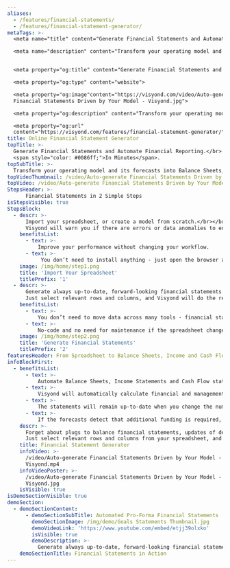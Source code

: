 ```yaml
---
aliases: 
  - /features/financial-statements/
  - /features/financial-statement-generator/
metaTags: >-
  <meta name="title" content="Generate Financial Statements and Automate Financial Reporting">

  <meta name="description" content="Transform your operating model and its forecasts into Balance Sheets, Income and Cash Flow Statements.">


  <meta property="og:title" content="Generate Financial Statements and Automate Financial Reporting.">

  <meta property="og:type" content="website">

  <meta property="og:image"content="https://visyond.com/video/Auto-generate
  Financial Statements Driven by Your Model - Visyond.jpg"> 

  <meta property="og:description" content="Transform your operating model and its forecasts into Balance Sheets, Income and Cash Flow Statements.">

  <meta property="og:url"
  content="https://visyond.com/features/financial-statement-generator/">
title: Online Financial Statement Generator
topTitle: >-
  Generate Financial Statements and Automate Financial Reporting.</br>
  <span style="color: #0086ff;">In Minutes</span>.
topSubTitle: >-
  Transform your operating model and its forecasts into Balance Sheets, Income and Cash Flow Statements.
topVideoThumbnail: /video/Auto-generate Financial Statements Driven by Your Model - Visyond.jpg
topVideo: /video/Auto-generate Financial Statements Driven by Your Model - Visyond.mp4
StepsHeader: >-
      Financial Statements in 2 Simple Steps
isStepsVisible: true
StepsBlock:
  - descr: >-
      Import your spreadsheet, or create a model from scratch.</br></br>
      Visyond will warn you if there are errors or data anomalies to ensure that your financial statements and reports are accurate.
    benefitsList:
      - text: >-
          Improve your performance without changing your workflow.
      - text: >-
           You don’t need to install anything - just open the browser and start getting results right away.
    image: /img/home/step1.png
    title: 'Import Your Spreadsheet'
    titlePrefix: '1'
  - descr: >-
      Generate always up-to-date, forward-looking financial statements from your spreadsheet.</br></br> 
      Just select relevant rows and columns, and Visyond will do the rest.
    benefitsList:
      - text: >-    
          You don’t need to move data across many tools - financial statements are in the cloud together with the model, its scenarios and dashboards.
      - text: >-
          No-code and no need for maintenance if the spreadsheet changes.
    image: /img/home/step2.png  
    title: 'Generate Financial Statements'
    titlePrefix: '2'
featuresHeader: From Spreadsheet to Balance Sheets, Income and Cash Flow Statements
infoBlockFirst:
  - benefitsList:
      - text: >-
          Automate Balance Sheets, Income Statements and Cash Flow statements - just select the drivers and depreciation parameters and Visyond will do the rest.
      - text: >-
          Visyond will automatically calculate financial and management ratios, growth and changes against previous periods.
      - text: >-
          The statements will remain up-to-date when you change the numbers in the spreadsheet or the settings
      - text: >-
          If the forecasts detect that additional funding is required, Visyond will show how much debt and/or equity you need to raise.
    descr: >-
      Forget about plugs to balance financial statements, updates of depreciation schedules, and other error-prone activities.</br></br>
      Just select relevant rows and columns from your spreadsheet, and Visyond will transform your operating model into Balance Sheets, Income and Cash Flow Statements, ratios and KPIs for financial and management accounting.
    title: Financial Statement Generator
    infoVideo: >-
      /video/Auto-generate Financial Statements Driven by Your Model -
      Visyond.mp4
    infoVideoPoster: >-
      /video/Auto-generate Financial Statements Driven by Your Model -
      Visyond.jpg    
    isVisible: true
isDemoSectionVisible: true
demoSection:
  - demoSectionContent:  
      - demoSectionSubTitle: Automated Pro-Forma Financial Statements
        demoSectionImage: /img/demo/Goals Statements Thumbnail.jpg
        demoVideoLink: 'https://www.youtube.com/embed/etjj39olxko'
        isVisible: true
        demoDescription: >-
          Generate always up-to-date, forward-looking financial statements from your spreadsheet. Just select relevant rows and columns, and Visyond will do the rest.  
    demoSectionTitle: Financial Statements in Action
---
```


